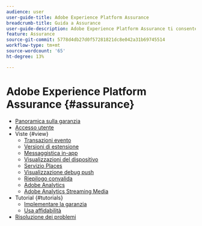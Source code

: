 ```yaml
---
audience: user
user-guide-title: Adobe Experience Platform Assurance
breadcrumb-title: Guida a Assurance
user-guide-description: Adobe Experience Platform Assurance ti consente di controllare, provare, simulare e convalidare il modo in cui raccogli i dati o distribuisci le esperienze all’interno delle tue applicazioni mobili.
feature: Assurance
source-git-commit: 5778d4db27d0f57281821dc8e042a31b69745514
workflow-type: tm+mt
source-wordcount: '65'
ht-degree: 13%

---
```



# Adobe Experience Platform Assurance {#assurance}

- [Panoramica sulla garanzia](./home.md)
- [Accesso utente](./user-access.md)
- Viste {#view}
   - [Transazioni evento](./views/event-transactions.md)
   - [Versioni di estensione](./views/extension-versions.md)
   - [Messaggistica in-app](./views/in-app-messaging.md)
   - [Visualizzazioni del dispositivo](./views/on-device-views.md)
   - [Servizio Places](./views/places-service.md)
   - [Visualizzazione debug push](./views/push-debug-view.md)
   - [Riepilogo convalida](./views/validation-summary.md)
   - [Adobe Analytics](./views/adobe-analytics.md)
   - [Adobe Analytics Streaming Media](./views/adobe-analytics-streaming-media.md)
- Tutorial {#tutorials}
   - [Implementare la garanzia](./tutorials/implement-assurance.md)
   - [Usa affidabilità](./tutorials/using-assurance.md)
- [Risoluzione dei problemi](./troubleshooting.md)